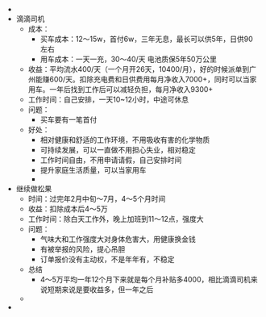 -
- 滴滴司机
	- 成本：
		- 买车成本：12～15w，首付6w，三年无息，最长可以供5年，日供90左右
		- 用车成本：一天一充，30～40/天 电池质保5年50万公里
	- 收益：平均流水400/天（一个月开26天，10400/月），好的时候派单到广州能赚600/天。扣除充电费和日供费用每月净收入7000+，同时可以当家用车。一年后找到工作后可以减轻负担，每月净收入9300+
	- 工作时间：自己安排，一天10~12小时，中途可休息
	- 问题：
		- 买车要有一笔首付
	- 好处：
		- 相对健康和舒适的工作环境，不用吸收有害的化学物质
		- 可持续发展，可以一直做不用担心失业，相对稳定
		- 工作时间自由，不用申请请假，自己安排时间
		- 提升家庭生活质量，可以当家用车
		-
- 继续做松果
	- 时间：过完年2月中旬～7月，4～5个月时间
	- 收益：扣除成本后4～5万
	- 工作时间：除白天工作外，晚上加班到11～12点，强度大
	- 问题：
		- 气味大和工作强度大对身体危害大，用健康换金钱
		- 有被举报的风险，提心吊胆
		- 订单报价没有主动权，不是年年有，不稳定
	- 总结
		- 4～5万平均一年12个月下来就是每个月补贴多4000，相比滴滴司机来说短期来说是要收益多，但一年之后
	-
-